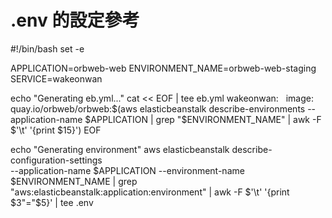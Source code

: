 # .env 的設定參考 #!/bin/bashset -eAPPLICATION=orbweb-webENVIRONMENT_NAME=orbweb-web-stagingSERVICE=wakeonwanecho "Generating eb.yml..."cat << EOF | tee eb.ymlwakeonwan:  image: quay.io/orbweb/orbweb:$(aws elasticbeanstalk describe-environments --application-name $APPLICATION | grep "$ENVIRONMENT_NAME" | awk -F $'\t' '{print $15}')EOFecho "Generating environment"aws elasticbeanstalk describe-configuration-settings \--application-name $APPLICATION --environment-name $ENVIRONMENT_NAME | grep "aws:elasticbeanstalk:application:environment" | awk -F $'\t' '{print $3"="$5}' | tee .env